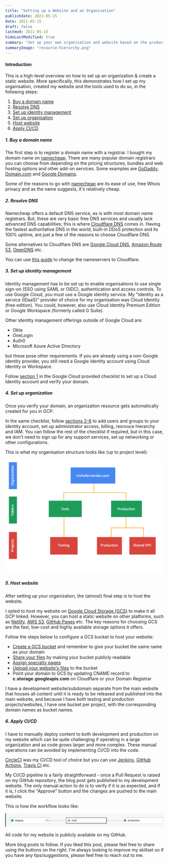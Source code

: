 ```yaml
---
title: "Setting up a Website and an Organisation"
publishdate: 2021-05-15
date: 2021-05-15
draft: false
lastmod: 2021-05-15
hideLastModified: true
summary: "Set up your own organisation and website based on the products and technologies used to create this website."
summaryImage: "resource-hierarchy.png"
---
```


#### Introduction
This is a high-level overview on how to set up an organization & create a static website. More specifically, this demonstrates how I set up my organisation, created my website and the tools used to do so, in the following steps:

1. [Buy a domain name](##1.-Buy-a-domain-name)
2. [Resolve DNS](#resolve-dns)
3. [Set up identity management](#set-up-identity-management)
4. [Set up organisation](#####set-up-organisation)
5. [Host website](#hosts-website)
6. [Apply CI/CD](#apply-ci-cd)

##### 1. Buy a domain name

The first step is to register a domain name with a registrar. I bought my domain name on [namecheap](https://www.namecheap.com/). There are many popular domain registrars you can choose from depending on the pricing structures, bundles and web hosting options and other add-on services. Some examples are [GoDaddy](https://uk.godaddy.com/domains/domain-name-search), [Domain.com](https://www.domain.com/domains) and [Google Domains](https://domains.google/).

Some of the reasons to go with [namecheap](https://www.namecheap.com/) are its ease of use, free Whois privacy and as the name suggests, it's relatively cheap.

##### 2. Resolve DNS

Namecheap offers a default DNS service, as is with most domain name registrars. But, these are very basic free DNS services and usually lack advanced DNS capabilities; this is where [Cloudflare DNS](https://www.cloudflare.com/dns/) comes in. Having the fastest authoritative DNS in the world, built-in DDoS protection and its 100% uptime, are just a few of the reasons to choose Cloudflare DNS.

Some alternatives to Cloudflare DNS are [Google Cloud DNS](https://cloud.google.com/dns), [Amazon Route 53](https://aws.amazon.com/route53/), [OpenDNS](https://www.opendns.com/) etc.

You can use [this guide](https://www.namecheap.com/support/knowledgebase/article.aspx/9607/2210/how-to-set-up-dns-records-for-your-domain-in-cloudflare-account/) to change the nameservers to Cloudflare.

##### 3. Set up identity management

Identity management has to be set up to enable organisations to use single sign-on (SSO using SAML or OIDC), authentication and access controls. To use Google Cloud, you must use a Google identity service. My "Identity as a service (IDaaS)" provider of choice for my organisation was Cloud Identity (free edition). You could, however, also use Cloud Identity Premium Edition or Google Workspace (formerly called G Suite).  

Other identity management offerings outside of Google Cloud are:

- Okta
- OneLogin
- Auth0
- Microsoft Azure Active Directory

but these pose other requirements.
If you are already using a non-Google identity provider, you still need a Google identity account using Cloud Identity or Workspace.

Follow [section 1](https://cloud.google.com/docs/enterprise/setup-checklist#checklist-section-1) in the Google Cloud provided checklist to set up a Cloud Identity account and verify your domain.

##### 4. Set up organization

Once you verify your domain, an organization resource gets automatically created for you in GCP.

In the same checklist, follow [sections 2-6](https://cloud.google.com/docs/enterprise/setup-checklist#checklist-title) to add users and groups to your identity account, set up administrator access, billing, resrouce hierarchy and IAM. You can follow the rest of the checklist if required, but in this case, we don't need to sign up for any support services, set up networking or other configurations.

This is what my organisation structure looks like (up to project level):

![Resource](resource-hierarchy.png)

##### 5. Host website

After setting up your organization, the (almost) final step is to host the website.

I opted to host my website on [Google Cloud Storage (GCS)](https://cloud.google.com/storage) to make it all GCP linked. However, you can host a static website on other platforms, such as [Netlify](https://www.netlify.com/), [AWS S3](https://aws.amazon.com/s3/), [GitHub Pages](https://pages.github.com/) etc.
The key reasons for choosing GCS are the fast, low-cost and highly available storage options it offers.

Follow the steps below to configure a GCS bucket to host your website:

- [Create a GCS bucket](https://cloud.google.com/storage/docs/creating-buckets) and remember to give your bucket the same name as your domain
- [Share your files](https://cloud.google.com/storage/docs/hosting-static-website#sharing) by making your bucket publicly readable
- [Assign specialty pages](https://cloud.google.com/storage/docs/hosting-static-website#specialty-pages)
- [Upload your website's files](https://cloud.google.com/storage/docs/hosting-static-website#uploading) to the bucket
- Point your domain to GCS by updating CNAME record to **c.storage.googleapis.com** on Cloudflare or your Domain Registrar

I have a development website/subdomain separate from the main website that houses all content until it is ready to be released and published into the main website, and because I have both testing and production projects/websites, I have one bucket per project, with the corresponding domain names as bucket names.

##### 6. Apply CI/CD

I have to manually deploy content to both development and production on my website which can be quite challenging if operating in a large organization and as code grows larger and more complex. These manual operations can be avoided by implementing CI/CD into the code.

[CircleCI](https://circleci.com/) was my CI/CD tool of choice but you can use [Jenkins](https://jenkins.io/), [GitHub Actions](https://github.com/features/actions), [Travis CI](https://www.travis-ci.com/) etc.

My CI/CD pipeline is a fairly straightforward - once a Pull Request is raised on my GitHub repository, the blog post gets published to my development website. The only manual action to do is to verify if it is as expected, and if it is, I click the "Approve" button and the changes are pushed to the main website.

This is how the workflow looks like:

![CircleCI](workflow.png)

All code for my website is publicly available on my GitHub.

More blog posts to follow. If you liked this post, please feel free to share using the buttons on the right. I'm always looking to improve my skillset so if you have any tips/suggestions, please feel free to reach out to me.